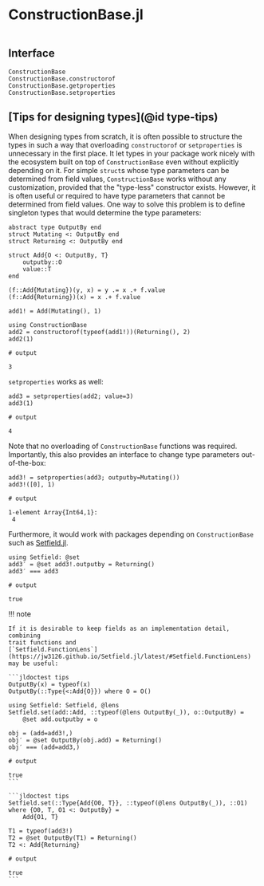 # ConstructionBase.jl

```@index
```

## Interface

```@docs
ConstructionBase
ConstructionBase.constructorof
ConstructionBase.getproperties
ConstructionBase.setproperties
```

## [Tips for designing types](@id type-tips)

When designing types from scratch, it is often possible to structure the types
in such a way that overloading `constructorof` or `setproperties` is unnecessary
in the first place.  It let types in your package work nicely with the ecosystem
built on top of `ConstructionBase` even without explicitly depending on it.
For simple `struct`s whose type parameters can be determined from field values,
`ConstructionBase` works without any customization, provided that the "type-less"
constructor exists.  However, it is often useful or required to have type
parameters that cannot be determined from field values. One way to solve this
problem is to define singleton types that would determine the type parameters:

```jldoctest tips
abstract type OutputBy end
struct Mutating <: OutputBy end
struct Returning <: OutputBy end

struct Add{O <: OutputBy, T}
    outputby::O
    value::T
end

(f::Add{Mutating})(y, x) = y .= x .+ f.value
(f::Add{Returning})(x) = x .+ f.value

add1! = Add(Mutating(), 1)

using ConstructionBase
add2 = constructorof(typeof(add1!))(Returning(), 2)
add2(1)

# output

3
```

`setproperties` works as well:

```jldoctest tips
add3 = setproperties(add2; value=3)
add3(1)

# output

4
```

Note that no overloading of `ConstructionBase` functions was required.
Importantly, this also provides an interface to change type parameters
out-of-the-box:

```jldoctest tips
add3! = setproperties(add3; outputby=Mutating())
add3!([0], 1)

# output

1-element Array{Int64,1}:
 4
```

Furthermore, it would work with packages depending on `ConstructionBase` such
as [Setfield.jl](https://github.com/jw3126/Setfield.jl).

```jldoctest tips
using Setfield: @set
add3′ = @set add3!.outputby = Returning()
add3′ === add3

# output

true
```

!!! note

    If it is desirable to keep fields as an implementation detail, combining
    trait functions and
    [`Setfield.FunctionLens`](https://jw3126.github.io/Setfield.jl/latest/#Setfield.FunctionLens)
    may be useful:

    ```jldoctest tips
    OutputBy(x) = typeof(x)
    OutputBy(::Type{<:Add{O}}) where O = O()

    using Setfield: Setfield, @lens
    Setfield.set(add::Add, ::typeof(@lens OutputBy(_)), o::OutputBy) =
        @set add.outputby = o

    obj = (add=add3!,)
    obj′ = @set OutputBy(obj.add) = Returning()
    obj′ === (add=add3,)

    # output

    true
    ```

    ```jldoctest tips
    Setfield.set(::Type{Add{O0, T}}, ::typeof(@lens OutputBy(_)), ::O1) where {O0, T, O1 <: OutputBy} =
        Add{O1, T}

    T1 = typeof(add3!)
    T2 = @set OutputBy(T1) = Returning()
    T2 <: Add{Returning}

    # output

    true
    ```
